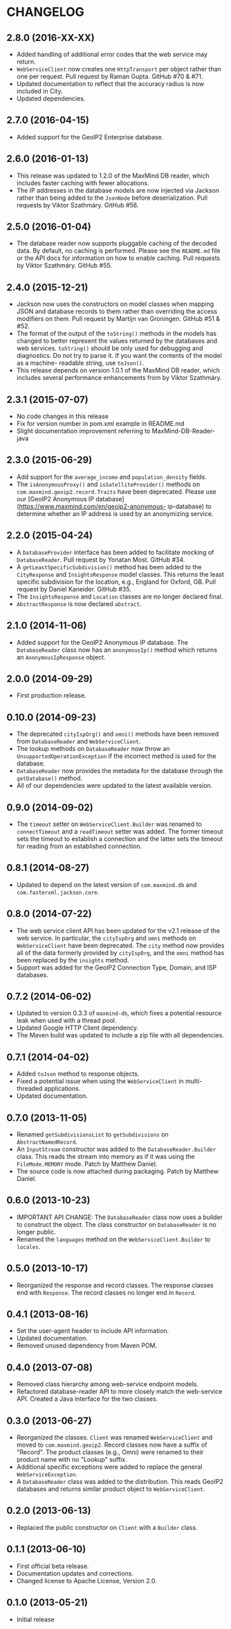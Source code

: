 CHANGELOG
=========

2.8.0 (2016-XX-XX)
------------------

* Added handling of additional error codes that the web service may return.
* `WebServiceClient` now creates one `HttpTransport` per object rather than
  one per request. Pull request by Raman Gupta. GitHub #70 & #71.
* Updated documentation to reflect that the accuracy radius is now included
  in City.
* Updated dependencies.

2.7.0 (2016-04-15)
------------------

* Added support for the GeoIP2 Enterprise database.

2.6.0 (2016-01-13)
------------------

* This release was updated to 1.2.0 of the MaxMind DB reader, which includes
  faster caching with fewer allocations.
* The IP addresses in the database models are now injected via Jackson rather
  than being added to the `JsonNode` before deserialization. Pull requests by
  Viktor Szathmáry. GitHub #56.

2.5.0 (2016-01-04)
------------------

* The database reader now supports pluggable caching of the decoded data. By
  default, no caching is performed. Please see the `README.md` file or the API
  docs for information on how to enable caching. Pull requests by Viktor
  Szathmáry. GitHub #55.

2.4.0 (2015-12-21)
------------------

* Jackson now uses the constructors on model classes when mapping JSON and
  database records to them rather than overriding the access modifiers on
  them. Pull request by Martijn van Groningen. GitHub #51 & #52.
* The format of the output of the `toString()` methods in the models has
  changed to better represent the values returned by the databases and web
  services. `toString()` should be only used for debugging and diagnostics.
  Do not try to parse it. If you want the contents of the model as a machine-
  readable string, use `toJson()`.
* This release depends on version 1.0.1 of the MaxMind DB reader, which
  includes several performance enhancements from by Viktor Szathmáry.

2.3.1 (2015-07-07)
------------------

* No code changes in this release
* Fix for version number in pom.xml example in README.md
* Slight documentation improvement referring to MaxMind-DB-Reader-java

2.3.0 (2015-06-29)
------------------

* Add support for the `average_income` and `population_density` fields.
* The `isAnonymousProxy()` and `isSatelliteProvider()` methods on
  `com.maxmind.geoip2.record.Traits` have been deprecated. Please use our
  [GeoIP2 Anonymous IP database](https://www.maxmind.com/en/geoip2-anonymous-
  ip-database) to determine whether an IP address is used by an anonymizing
  service.

2.2.0 (2015-04-24)
------------------

* A `DatabaseProvider` interface has been added to facilitate mocking of
  `DatabaseReader`. Pull request by Yonatan Most. GitHub #34.
* A `getLeastSpecificSubdivision()` method has been added to the
  `CityResponse` and `InsightsResponse` model classes. This returns the
  least specific subdivision for the location, e.g., England for Oxford,
  GB. Pull request by Daniel Kaneider. GitHub #35.
* The `InsightsResponse` and `Location` classes are no longer declared final.
* `AbstractResponse` is now declared `abstract`.

2.1.0 (2014-11-06)
------------------

* Added support for the GeoIP2 Anonymous IP database. The `DatabaseReader`
  class now has an `anonymousIp()` method which returns an
  `AnonymousIpResponse` object.

2.0.0 (2014-09-29)
------------------

* First production release.

0.10.0 (2014-09-23)
-------------------

* The deprecated `cityIspOrg()` and `omni()` methods have been removed from
  `DatabaseReader` and `WebServiceClient`.
* The lookup methods on `DatabaseReader` now throw an
  `UnsupportedOperationException` if the incorrect method is used for the
  database.
* `DatabaseReader` now provides the metadata for the database through the
  `getDatabase()` method.
* All of our dependencies were updated to the latest available version.

0.9.0 (2014-09-02)
------------------

* The `timeout` setter on `WebServiceClient.Builder` was renamed to
  `connectTimeout` and a `readTimeout` setter was added. The former timeout
  sets the timeout to establish a connection and the latter sets the timeout
  for reading from an established connection.

0.8.1 (2014-08-27)
------------------

* Updated to depend on the latest version of `com.maxmind.db` and
  `com.fasterxml.jackson.core`.

0.8.0 (2014-07-22)
------------------

* The web service client API has been updated for the v2.1 release of the web
  service. In particular, the `cityIspOrg` and `omni` methods on
  `WebServiceClient` have been deprecated. The `city` method now provides all
  of the data formerly provided by `cityIspOrg`, and the `omni` method has
  been replaced by the `insights` method.
* Support was added for the GeoIP2 Connection Type, Domain, and ISP databases.

0.7.2 (2014-06-02)
------------------

* Updated to version 0.3.3 of `maxmind-db`, which fixes a potential resource
  leak when used with a thread pool.
* Updated Google HTTP Client dependency.
* The Maven build was updated to include a zip file with all dependencies.

0.7.1 (2014-04-02)
------------------

* Added `toJson` method to response objects.
* Fixed a potential issue when using the `WebServiceClient` in multi-threaded
  applications.
* Updated documentation.

0.7.0 (2013-11-05)
------------------

* Renamed `getSubdivisionsList` to `getSubdivisions` on `AbstractNamedRecord`.
* An `InputStream` constructor was added to the `DatabaseReader.Builder`
  class. This reads the stream into memory as if it was using the
  `FileMode.MEMORY` mode. Patch by Matthew Daniel.
* The source code is now attached during packaging. Patch by Matthew Daniel.

0.6.0 (2013-10-23)
------------------

* IMPORTANT API CHANGE: The `DatabaseReader` class now uses a builder to
  construct the object. The class constructor on `DatabaseReader` is no longer
  public.
* Renamed the `languages` method on the `WebServiceClient.Builder` to
  `locales`.

0.5.0 (2013-10-17)
------------------

* Reorganized the response and record classes. The response classes end
  with `Response`. The record classes no longer end in `Record`.

0.4.1 (2013-08-16)
------------------

* Set the user-agent header to include API information.
* Updated documentation.
* Removed unused dependency from Maven POM.

0.4.0 (2013-07-08)
------------------

* Removed class hierarchy among web-service endpoint models.
* Refactored database-reader API to more closely match the web-service API.
  Created a Java interface for the two classes.

0.3.0 (2013-06-27)
------------------

* Reorganized the classes. `Client` was renamed `WebServiceClient` and moved
  to `com.maxmind.geoip2`. Record classes now have a suffix of "Record".
  The product classes (e.g., Omni) were renamed to their product name with
  no "Lookup" suffix.
* Additional specific exceptions were added to replace the general
  `WebServiceException`.
* A `DatabaseReader` class was added to the distribution. This reads GeoIP2
  databases and returns similar product object to `WebServiceClient`.

0.2.0 (2013-06-13)
------------------

* Replaced the public constructor on `Client` with a `Builder` class.

0.1.1 (2013-06-10)
------------------

* First official beta release.
* Documentation updates and corrections.
* Changed license to Apache License, Version 2.0.

0.1.0 (2013-05-21)
------------------

* Initial release
